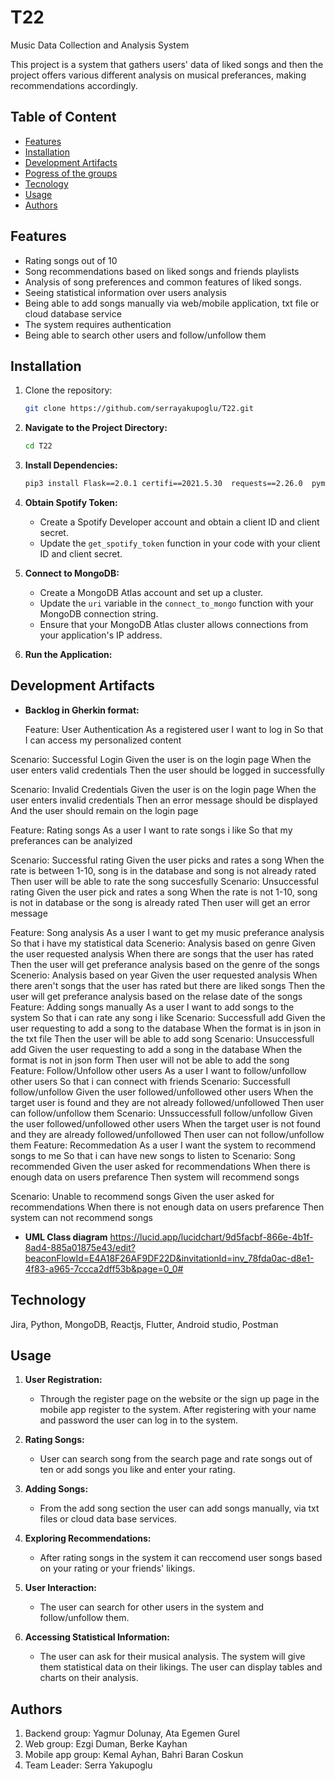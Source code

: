 # T22
Music Data Collection and Analysis System

This project is a system that gathers users' data of liked songs and then the project offers various different analysis on musical preferances, making recommendations accordingly. 

## Table of Content 
- [Features](#features)
- [Installation](#installation)
- [Development Artifacts](#development-artifacts)
- [Pogress of the groups](#progressofthegroups)
- [Tecnology](#technology)
- [Usage](#usage)
- [Authors](#Authors)


## Features 
- Rating songs out of 10 
-  Song recommendations based on liked songs and friends playlists
- Analysis of song preferences and common features of liked songs.
- Seeing statistical information over users analysis 
- Being able to add songs manually via web/mobile application, txt file or cloud database service
- The system requires authentication
- Being able to search other users and follow/unfollow them 


## Installation 
1. Clone the repository:
    ```bash
    git clone https://github.com/serrayakupoglu/T22.git
    ```
2. **Navigate to the Project Directory:**
    ```bash
    cd T22
    ```
3. **Install Dependencies:**
    ```bash
    pip3 install Flask==2.0.1 certifi==2021.5.30  requests==2.26.0  pymongo==3.12.0  bson==0.5.10
    ```
4. **Obtain Spotify Token:**
    - Create a Spotify Developer account and obtain a client ID and client secret.
    - Update the `get_spotify_token` function in your code with your client ID and client secret.

5. **Connect to MongoDB:**
    - Create a MongoDB Atlas account and set up a cluster.
    - Update the `uri` variable in the `connect_to_mongo` function with your MongoDB connection string.
    - Ensure that your MongoDB Atlas cluster allows connections from your application's IP address.
6. **Run the Application:**



## Development Artifacts
- **Backlog in Gherkin format:**
  
  Feature: User Authentication
  As a registered user
  I want to log in
  So that I can access my personalized content

Scenario: Successful Login
  Given the user is on the login page
  When the user enters valid credentials
  Then the user should be logged in successfully

Scenario: Invalid Credentials
  Given the user is on the login page
  When the user enters invalid credentials
  Then an error message should be displayed
  And the user should remain on the login page
  
  Feature: Rating songs 
  As a user
  I want to rate songs i like
  So that my preferances can be analyized
  
  Scenario: Successful rating
      Given the user picks and rates a song 
      When the rate is between 1-10, song is in the database and song is not already rated
      Then user will be able to rate the song succesfully
  Scenario: Unsuccessful rating
      Given the user pick and rates a song 
      When the rate is not 1-10, song is not in database or the song is already rated 
      Then user will get an error message 
      
  Feature: Song analysis 
  As a user 
  I want to get my music preferance analysis
  So that i have my statistical data
  Scenerio: Analysis based on genre
      Given the user requested analysis
      When there are songs that the user has rated 
      Then the user will get preferance analysis based on the genre of the songs
  Scenerio: Analysis based on year 
      Given the user requested analysis
      When there aren't songs that the user has rated but there are liked songs 
      Then the user will get preferance analysis based on the relase date of the songs
 Feature: Adding songs manually
 As a user
 I want to add songs to the system 
 So that i can rate any song i like
Scenario: Successfull add
    Given the user requesting to add a song to the database
    When the format is in json in the txt file 
    Then the user will be able to add song
Scenario: Unsuccessfull add 
    Given the user requesting to add a song in the database
    When the format is not in json form 
    Then user will not be able to add the song
Feature: Follow/Unfollow other users
As a user
I want to follow/unfollow other users
So that i can connect with friends
Scenario: Successfull follow/unfollow
    Given the user followed/unfollowed other users
    When the target user is found and they are not already followed/unfollowed
    Then user can follow/unfollow them
Scenario: Unssuccessfull follow/unfollow
    Given the user followed/unfollowed other users
    When the target user is not found and they are already followed/unfollowed
    Then user can not follow/unfollow them
Feature: Recommedation 
As a user 
I want the system to recommend songs to me
So that i can have new songs to listen to 
Scenario: Song recommended
    Given the user asked for recommendations
    When there is enough data on users prefarence
    Then system will recommend songs

Scenario: Unable to recommend songs
    Given the user asked for recommendations
    When there is not enough data on users prefarence
    Then system can not recommend songs
  
- **UML Class diagram**
  https://lucid.app/lucidchart/9d5facbf-866e-4b1f-8ad4-885a01875e43/edit?beaconFlowId=E4A18F26AF9DF22D&invitationId=inv_78fda0ac-d8e1-4f83-a965-7ccca2dff53b&page=0_0#


## Technology 
Jira, Python, MongoDB, Reactjs, Flutter, Android studio, Postman
## Usage 
1. **User Registration:**
   - Through the register page on the website or the sign up page in the mobile app register to the system. After registering with your name and password the user can log in to the system.
2. **Rating Songs:**
    - User can search song from the search page and rate songs out of ten or add songs you like and enter your rating. 

3. **Adding Songs:**
    - From the add song section the user can add songs manually, via txt files or cloud data base services.

4. **Exploring Recommendations:**
    - After rating songs in the system it can reccomend user songs based on your rating or your friends' likings. 

5. **User Interaction:**
    - The user can search for other users in the system and follow/unfollow them.

6. **Accessing Statistical Information:**
    - The user  can ask for their musical analysis. The system will give them statistical data on their likings. The user can display tables and charts on their analysis. 

## Authors
1. Backend group: Yagmur Dolunay, Ata Egemen Gurel
2. Web group: Ezgi Duman, Berke Kayhan
3. Mobile app group: Kemal Ayhan, Bahri Baran Coskun
4. Team Leader: Serra Yakupoglu   




